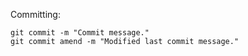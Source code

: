 Committing:

    git commit -m "Commit message."
    git commit amend -m "Modified last commit message."
